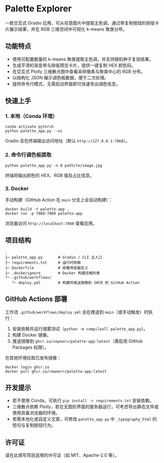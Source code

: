 # Palette Explorer

一款交互式 Gradio 应用，可从任意图片中提取主色调，通过带复制按钮的排版卡片展示结果，并在 RGB 三维空间中可视化 k-means 聚类分布。

## 功能特点
- 使用可配置数量的 k-means 聚类提取主色调，并支持随机种子复现结果。
- 生成平滑的渐变带与排版预览卡片，提供一键复制 HEX 颜色码。
- 在交互式 Plotly 三维散点图中查看采样像素与聚类中心的 RGB 分布。
- 以结构化 JSON 展示调色板数据，便于二次处理。
- 提供命令行模式，无需启动界面即可快速导出调色信息。

## 快速上手

### 1. 本地（Conda 环境）
```
conda activate pytorch
python palette_app.py --ui
```
Gradio 会在终端输出访问地址（默认 `http://127.0.0.1:7860`）。

### 2. 命令行调色板提取
```
python palette_app.py -n 8 path/to/image.jpg
```
终端将输出颜色的 HEX、RGB 值及占比信息。

### 3. Docker
手动构建（GitHub Action 在 `main` 分支上会自动构建）：
```
docker build -t palette-app .
docker run -p 7860:7860 palette-app
```
浏览器访问 `http://localhost:7860` 查看应用。

## 项目结构
```
.
├─ palette_app.py       # Gradio / CLI 主入口
├─ requirements.txt     # 运行时依赖
├─ Dockerfile           # 部署用容器定义
├─ .dockerignore        # Docker 构建忽略列表
└─ .github/workflows/
   └─ deploy.yml        # 构建并推送镜像到 GHCR 的 GitHub Action
```

## GitHub Actions 部署
工作流 `.github/workflows/deploy.yml` 会在推送到 `main`（或手动触发）时执行：
1. 安装依赖并运行烟雾测试（`python -m compileall palette_app.py`）。
2. 构建 Docker 镜像。
3. 推送镜像到 `ghcr.io/<owner>/palette-app:latest`（需启用 GitHub Packages 权限）。

在其他环境拉取已发布镜像：
```
docker login ghcr.io
docker pull ghcr.io/<owner>/palette-app:latest
```

## 开发提示
- 若不使用 Conda，可执行 `pip install -r requirements.txt` 安装依赖。
- 三维散点依赖 Plotly，若在无图形界面的服务器运行，可考虑导出静态文件或使用具备浏览器的环境。
- 若需本地化或自定义文案，可修改 `palette_app.py` 中 `_typography_html` 的短句与复制按钮行为。

## 许可证
请在此填写项目适用的许可证（如 MIT、Apache-2.0 等）。
